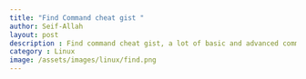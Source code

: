 ```yaml
---
title: "Find Command cheat gist "  
author: Seif-Allah
layout: post
description : Find command cheat gist, a lot of basic and advanced commands.
category : Linux
image: /assets/images/linux/find.png
---
```

<script src="https://gist.github.com/seifallahhomrani1/c3c02887aab8f077690505bfb726d34e.js"></script>
